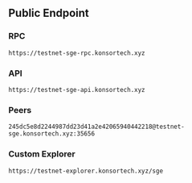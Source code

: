 ## Public Endpoint

### RPC
```
https://testnet-sge-rpc.konsortech.xyz
```

### API
```
https://testnet-sge-api.konsortech.xyz
```

### Peers
```
245dc5e8d2244987dd23d41a2e42065940442218@testnet-sge.konsortech.xyz:35656
```


### Custom Explorer
```
https://testnet-explorer.konsortech.xyz/sge
```
